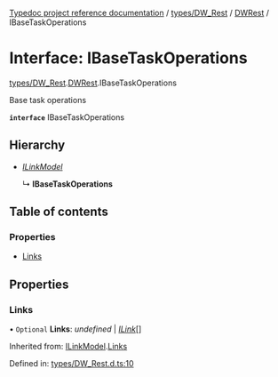 [Typedoc project reference documentation](../README.md) / [types/DW_Rest](../modules/types_dw_rest.md) / [DWRest](../modules/types_dw_rest.dwrest.md) / IBaseTaskOperations

# Interface: IBaseTaskOperations

[types/DW_Rest](../modules/types_dw_rest.md).[DWRest](../modules/types_dw_rest.dwrest.md).IBaseTaskOperations

Base task operations

**`interface`** IBaseTaskOperations

## Hierarchy

* [*ILinkModel*](types_dw_rest.dwrest.ilinkmodel.md)

  ↳ **IBaseTaskOperations**

## Table of contents

### Properties

- [Links](types_dw_rest.dwrest.ibasetaskoperations.md#links)

## Properties

### Links

• `Optional` **Links**: *undefined* \| [*ILink*](types_dw_rest.dwrest.ilink.md)[]

Inherited from: [ILinkModel](types_dw_rest.dwrest.ilinkmodel.md).[Links](types_dw_rest.dwrest.ilinkmodel.md#links)

Defined in: [types/DW_Rest.d.ts:10](https://github.com/DocuWare/REST-Sample-TS/blob/6f07cff/src/types/DW_Rest.d.ts#L10)

